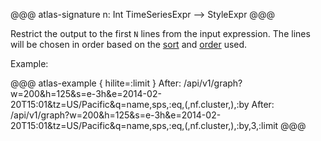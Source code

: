 @@@ atlas-signature
n: Int
TimeSeriesExpr
-->
StyleExpr
@@@

Restrict the output to the first `N` lines from the input expression. The lines will be
chosen in order based on the [sort](sort.md) and [order](order.md) used.


Example:

@@@ atlas-example { hilite=:limit }
After: /api/v1/graph?w=200&h=125&s=e-3h&e=2014-02-20T15:01&tz=US/Pacific&q=name,sps,:eq,(,nf.cluster,),:by
After: /api/v1/graph?w=200&h=125&s=e-3h&e=2014-02-20T15:01&tz=US/Pacific&q=name,sps,:eq,(,nf.cluster,),:by,3,:limit
@@@